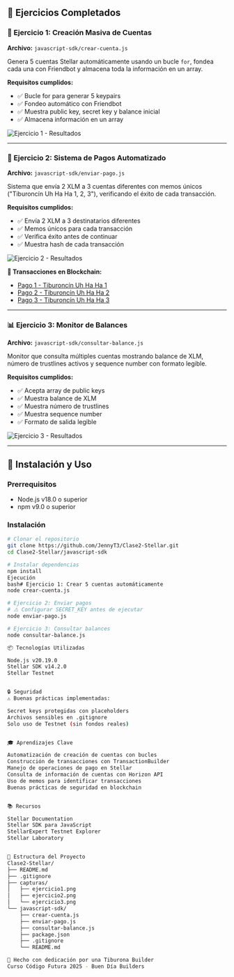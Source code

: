 ## 🎯 Ejercicios Completados

### 📁 Ejercicio 1: Creación Masiva de Cuentas
**Archivo:** `javascript-sdk/crear-cuenta.js`

Genera 5 cuentas Stellar automáticamente usando un bucle `for`, fondea cada una con Friendbot y almacena toda la información en un array.

**Requisitos cumplidos:**
- ✅ Bucle for para generar 5 keypairs
- ✅ Fondeo automático con Friendbot
- ✅ Muestra public key, secret key y balance inicial
- ✅ Almacena información en un array

![Ejercicio 1 - Resultados](capturas/ejercicio1.png)

---

### 💸 Ejercicio 2: Sistema de Pagos Automatizado
**Archivo:** `javascript-sdk/enviar-pago.js`

Sistema que envía 2 XLM a 3 cuentas diferentes con memos únicos ("Tiburoncín Uh Ha Ha 1, 2, 3"), verificando el éxito de cada transacción.

**Requisitos cumplidos:**
- ✅ Envía 2 XLM a 3 destinatarios diferentes
- ✅ Memos únicos para cada transacción
- ✅ Verifica éxito antes de continuar
- ✅ Muestra hash de cada transacción

![Ejercicio 2 - Resultados](capturas/ejercicio2.png)

**🔗 Transacciones en Blockchain:**
- [Pago 1 - Tiburoncín Uh Ha Ha 1](https://stellar.expert/explorer/testnet/tx/d2a7d11b392c1c3170426dabc9117fe81bd43b31431fc3d85ee7d565f04117ddb)
- [Pago 2 - Tiburoncín Uh Ha Ha 2](https://stellar.expert/explorer/testnet/tx/13f05c9bfda2505f20512e8e0d93006bafb879a7aa434363d0fd37d382ad5593)
- [Pago 3 - Tiburoncín Uh Ha Ha 3](https://stellar.expert/explorer/testnet/tx/ca5bbc69a1c20f2fceddfd3264fa233b940d2cb5b3433cdfeae1c7c8c4ff620e)

---

### 📊 Ejercicio 3: Monitor de Balances
**Archivo:** `javascript-sdk/consultar-balance.js`

Monitor que consulta múltiples cuentas mostrando balance de XLM, número de trustlines activos y sequence number con formato legible.

**Requisitos cumplidos:**
- ✅ Acepta array de public keys
- ✅ Muestra balance de XLM
- ✅ Muestra número de trustlines
- ✅ Muestra sequence number
- ✅ Formato de salida legible

![Ejercicio 3 - Resultados](capturas/ejercicio3.png)

---

## 🚀 Instalación y Uso

### Prerrequisitos
- Node.js v18.0 o superior
- npm v9.0 o superior

### Instalación
```bash
# Clonar el repositorio
git clone https://github.com/JennyT3/Clase2-Stellar.git
cd Clase2-Stellar/javascript-sdk

# Instalar dependencias
npm install
Ejecución
bash# Ejercicio 1: Crear 5 cuentas automáticamente
node crear-cuenta.js

# Ejercicio 2: Enviar pagos
# ⚠️ Configurar SECRET_KEY antes de ejecutar
node enviar-pago.js

# Ejercicio 3: Consultar balances
node consultar-balance.js

📦 Tecnologías Utilizadas

Node.js v20.19.0
Stellar SDK v14.2.0
Stellar Testnet


🔒 Seguridad
⚠️ Buenas prácticas implementadas:

Secret keys protegidas con placeholders
Archivos sensibles en .gitignore
Solo uso de Testnet (sin fondos reales)


🎓 Aprendizajes Clave

Automatización de creación de cuentas con bucles
Construcción de transacciones con TransactionBuilder
Manejo de operaciones de pago en Stellar
Consulta de información de cuentas con Horizon API
Uso de memos para identificar transacciones
Buenas prácticas de seguridad en blockchain


📚 Recursos

Stellar Documentation
Stellar SDK para JavaScript
StellarExpert Testnet Explorer
Stellar Laboratory


📄 Estructura del Proyecto
Clase2-Stellar/
├── README.md
├── .gitignore
├── capturas/
│   ├── ejercicio1.png
│   ├── ejercicio2.png
│   └── ejercicio3.png
└── javascript-sdk/
    ├── crear-cuenta.js
    ├── enviar-pago.js
    ├── consultar-balance.js
    ├── package.json
    ├── .gitignore
    └── README.md

🦈 Hecho con dedicación por una Tiburona Builder
Curso Código Futura 2025 - Buen Día Builders
